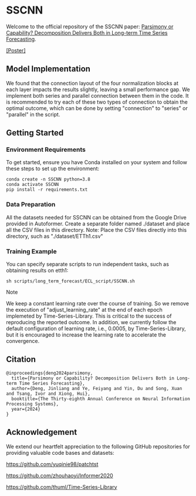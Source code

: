 # SSCNN

Welcome to the official repository of the SSCNN paper: [Parsimony or Capability? Decomposition Delivers Both in Long-term Time Series Forecasting](https://openreview.net/pdf?id=wiEHZSV15I).

[[Poster]](https://nips.cc/media/PosterPDFs/NeurIPS%202024/93133.png?t=1730630856.8418543)

## Model Implementation

We found that the connection layout of the four normalization blocks at each layer impacts the results slightly, leaving a small performance gap. We implement both series and parallel connection between them in the code. It is recommended to try each of these two types of connection to obtain the optimal outcome, which can be done by setting "connection" to "series" or "parallel" in the script.

## Getting Started

### Environment Requirements
To get started, ensure you have Conda installed on your system and follow these steps to set up the environment:
```
conda create -n SSCNN python=3.8
conda activate SSCNN
pip install -r requirements.txt
```

### Data Preparation
All the datasets needed for SSCNN can be obtained from the Google Drive provided in Autoformer. Create a separate folder named ./dataset and place all the CSV files in this directory. Note: Place the CSV files directly into this directory, such as "./dataset/ETTh1.csv"

### Training Example
You can specify separate scripts to run independent tasks, such as obtaining results on etth1:
```
sh scripts/long_term_forecast/ECL_script/SSCNN.sh
```
> [!NOTE]
> We keep a constant learning rate over the course of training. So we remove the execution of "adjust_learning_rate" at the end of each epoch implemeted by Time-Series-Library. This is critical to the success of reproducing the reported outcome. In addition, we currently follow the default configuration of learning rate, i.e., 0.0005, by Time-Series-Library, but it is encouraged to increase the learning rate to accelerate the convergence.

## Citation

```
@inproceedings{deng2024parsimony,
  title={Parsimony or Capability? Decomposition Delivers Both in Long-term Time Series Forecasting},
  author={Deng, Jinliang and Ye, Feiyang and Yin, Du and Song, Xuan and Tsang, Ivor and Xiong, Hui},
  booktitle={The Thirty-eighth Annual Conference on Neural Information Processing Systems},
  year={2024}
}
```

## Acknowledgement

We extend our heartfelt appreciation to the following GitHub repositories for providing valuable code bases and datasets:

https://github.com/yuqinie98/patchtst

https://github.com/zhouhaoyi/Informer2020

https://github.com/thuml/Time-Series-Library

